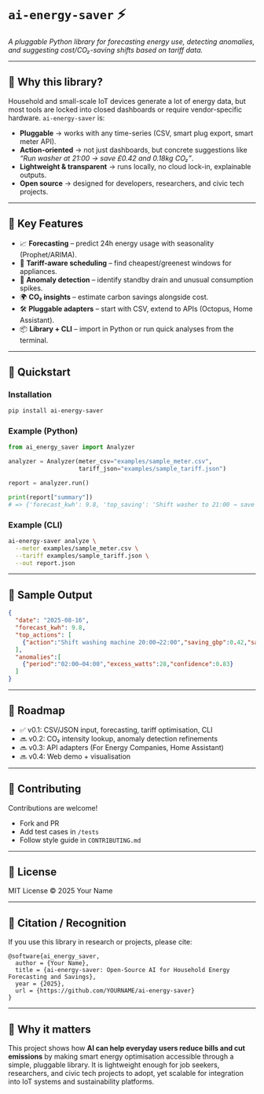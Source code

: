 
# `ai-energy-saver` ⚡

*A pluggable Python library for forecasting energy use, detecting anomalies, and suggesting cost/CO₂-saving shifts based on tariff data.*

---

## 🔹 Why this library?

Household and small-scale IoT devices generate a lot of energy data, but most tools are locked into closed dashboards or require vendor-specific hardware. `ai-energy-saver` is:

* **Pluggable** → works with any time-series (CSV, smart plug export, smart meter API).
* **Action-oriented** → not just dashboards, but concrete suggestions like *“Run washer at 21:00 → save £0.42 and 0.18kg CO₂”*.
* **Lightweight & transparent** → runs locally, no cloud lock-in, explainable outputs.
* **Open source** → designed for developers, researchers, and civic tech projects.

---

## 🔹 Key Features

* 📈 **Forecasting** – predict 24h energy usage with seasonality (Prophet/ARIMA).
* 💸 **Tariff-aware scheduling** – find cheapest/greenest windows for appliances.
* 🔎 **Anomaly detection** – identify standby drain and unusual consumption spikes.
* 🌍 **CO₂ insights** – estimate carbon savings alongside cost.
* 🛠 **Pluggable adapters** – start with CSV, extend to APIs (Octopus, Home Assistant).
* 📦 **Library + CLI** – import in Python or run quick analyses from the terminal.

---

## 🔹 Quickstart

### Installation

```bash
pip install ai-energy-saver
```

### Example (Python)

```python
from ai_energy_saver import Analyzer

analyzer = Analyzer(meter_csv="examples/sample_meter.csv", 
                    tariff_json="examples/sample_tariff.json")

report = analyzer.run()

print(report["summary"])
# => {'forecast_kwh': 9.8, 'top_saving': 'Shift washer to 21:00 → save £0.42'}
```

### Example (CLI)

```bash
ai-energy-saver analyze \
  --meter examples/sample_meter.csv \
  --tariff examples/sample_tariff.json \
  --out report.json
```

---

## 🔹 Sample Output

```json
{
  "date": "2025-08-16",
  "forecast_kwh": 9.8,
  "top_actions": [
    {"action":"Shift washing machine 20:00→22:00","saving_gbp":0.42,"saving_co2_kg":0.18}
  ],
  "anomalies":[
    {"period":"02:00–04:00","excess_watts":28,"confidence":0.83}
  ]
}
```

---

## 🔹 Roadmap

* ✅ v0.1: CSV/JSON input, forecasting, tariff optimisation, CLI
* 🔜 v0.2: CO₂ intensity lookup, anomaly detection refinements
* 🔜 v0.3: API adapters (For Energy Companies, Home Assistant)
* 🔜 v0.4: Web demo + visualisation

---

## 🔹 Contributing

Contributions are welcome!

* Fork and PR
* Add test cases in `/tests`
* Follow style guide in `CONTRIBUTING.md`

---

## 🔹 License

MIT License © 2025 Your Name

---

## 🔹 Citation / Recognition

If you use this library in research or projects, please cite:

```
@software{ai_energy_saver,
  author = {Your Name},
  title = {ai-energy-saver: Open-Source AI for Household Energy Forecasting and Savings},
  year = {2025},
  url = {https://github.com/YOURNAME/ai-energy-saver}
}
```

---

## 🔹 Why it matters

This project shows how **AI can help everyday users reduce bills and cut emissions** by making smart energy optimisation accessible through a simple, pluggable library. It is lightweight enough for job seekers, researchers, and civic tech projects to adopt, yet scalable for integration into IoT systems and sustainability platforms.
